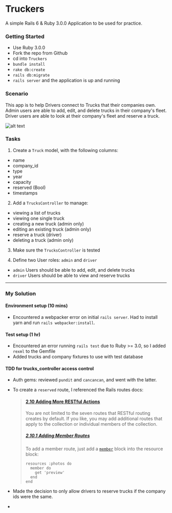 # Truckers

A simple Rails 6 & Ruby 3.0.0 Application to be used for practice.

### Getting Started
* Use Ruby 3.0.0
* Fork the repo from Github
* cd into `Truckers`
* `bundle install`
* `rake db:create`
* `rails db:migrate`
* `rails server` and the application is up and running

### Scenario

This app is to help Drivers connect to Trucks that their companies own.
Admin users are able to add, edit, and delete trucks in their company's fleet.
Driver users are able to look at their company's fleet and reserve a truck.

![alt text](https://github.com/sddanila/truckers/blob/main/app/assets/images/truckers_screen.png "Truckers Main Screen")


### Tasks

1. Create a `Truck` model, with the following columns:
  * name
  * company_id
  * type
  * year
  * capacity
  * reserved (Bool)
  * timestamps

2. Add a `TrucksController` to manage:
  * viewing a list of trucks
  * viewing one single truck
  * creating a new truck (admin only)
  * editing an existing truck (admin only)
  * reserve a truck (driver)
  * deleting a truck (admin only)

3. Make sure the `TrucksController` is tested

4. Define two User roles: `admin` and `driver`
  * `admin` Users should be able to add, edit, and delete trucks
  * `driver` Users should be able to view and reserve trucks

---

### My Solution

#### Environment setup (10 mins)

* Encountered a webpacker error on initial `rails server`. Had to install yarn and run `rails webpacker:install`. 

#### Test setup (1 hr)

* Encountered an error running `rails test` due to Ruby >= 3.0, so I added `rexml` to the Gemfile
* Added trucks and company fixtures to use with test database

#### TDD for trucks_controller access control

* Auth gems: reviewed `pundit` and `cancancan`, and went with the latter.

* To create a  `reserved` route, I referenced the Rails routes docs:

  > #### [2.10 Adding More RESTful Actions](https://guides.rubyonrails.org/routing.html#adding-more-restful-actions)
  >
  > You are not limited to the seven routes that RESTful routing creates by default. If you like, you may add additional routes that apply to the collection or individual members of the collection.
  >
  > ##### [2.10.1 Adding Member Routes](https://guides.rubyonrails.org/routing.html#adding-member-routes)
  >
  > To add a member route, just add a [`member`](https://api.rubyonrails.org/v6.1.4/classes/ActionDispatch/Routing/Mapper/Resources.html#method-i-member) block into the resource block:
  >
  > ```
  > resources :photos do
  >   member do
  >     get 'preview'
  >   end
  > end
  > ```

* Made the decision to only allow drivers to reserve trucks if the company ids were the same.
* 
